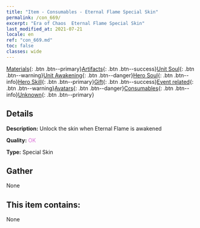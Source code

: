 ```yaml
---
title: "Item - Consumables - Eternal Flame Special Skin"
permalink: /con_669/
excerpt: "Era of Chaos  Eternal Flame Special Skin"
last_modified_at: 2021-07-21
locale: en
ref: "con_669.md"
toc: false
classes: wide
---
```

 [Materials](/Items/){: .btn .btn--primary}[Artifacts](/Items/Artifacts/){: .btn .btn--success}[Unit Soul](/Items/UnitSoul/){: .btn .btn--warning}[Unit Awakening](/Items/UnitAwakening/){: .btn .btn--danger}[Hero Soul](/Items/HeroSoul/){: .btn .btn--info}[Hero Skill](/Items/HeroSkill/){: .btn .btn--primary}[Gift](/Items/Gift/){: .btn .btn--success}[Event related](/Items/Events/){: .btn .btn--warning}[Avatars](/Items/Avatars/){: .btn .btn--danger}[Consumables](/Items/Consumables/){: .btn .btn--info}[Unknown](/Items/Unknown/){: .btn .btn--primary}

## Details
 **Description:** Unlock the skin when Eternal Flame is awakened

 **Quality:** <span style="color: #DA70D6">OK</span>

 **Type:** Special Skin

## Gather

  None

## This item contains:

  None

